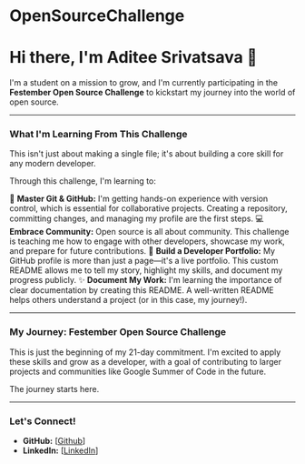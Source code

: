 # OpenSourceChallenge

# Hi there, I'm Aditee Srivatsava 👋

I'm a student on a mission to grow, and I'm currently participating in the **Festember Open Source Challenge** to kickstart my journey into the world of open source.

---

### What I'm Learning From This Challenge

This isn't just about making a single file; it's about building a core skill for any modern developer.

Through this challenge, I'm learning to:

🚀 **Master Git & GitHub:** I'm getting hands-on experience with version control, which is essential for collaborative projects. Creating a repository, committing changes, and managing my profile are the first steps.
💻 **Embrace Community:** Open source is all about community. This challenge is teaching me how to engage with other developers, showcase my work, and prepare for future contributions.
🚀 **Build a Developer Portfolio:** My GitHub profile is more than just a page—it's a live portfolio. This custom README allows me to tell my story, highlight my skills, and document my progress publicly.
✨ **Document My Work:** I'm learning the importance of clear documentation by creating this README. A well-written README helps others understand a project (or in this case, my journey!).

---

### My Journey: Festember Open Source Challenge

This is just the beginning of my 21-day commitment. I'm excited to apply these skills and grow as a developer, with a goal of contributing to larger projects and communities like Google Summer of Code in the future.

The journey starts here.

---

### Let's Connect!

* **GitHub:** [[Github](https://github.com/Aditee-18)]
* **LinkedIn:** [[LinkedIn](https://www.linkedin.com/in/aditee-srivastava-a942a128a/)]

